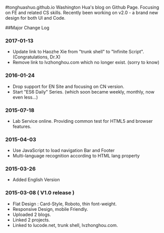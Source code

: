 #tonghuashuo.github.io
Washington Hua's blog on Github Page. Focusing on FE and related CS skills. Recently been working on v2.0 - a brand new design for both UI and Code.

##Major Change Log

### 2017-01-13
- Update link to Haozhe Xie from "trunk shell" to "Infinite Script". (Congratulations, Dr.X)
- Remove link to lvzhonghou.com which no longer exist. (sorry to know)

### 2016-01-24
- Drop support for EN Site and focusing on CN version.
- Start "ES6 Daily" Series. (which soon became weekly, monthly, now even less...)

### 2015-07-18
- Lab Service online. Providing common test for HTML5 and browser features.

### 2015-04-03
- Use JavaScript to load navigation Bar and Footer
- Multi-language recognition according to HTML lang property

### 2015-03-26
- Added English Version

### 2015-03-08 ( V1.0 release )
- Flat Design : Card-Style, Roboto, thin font-weight.
- Responsive Design, mobile Friendly.
- Uploaded 2 blogs.
- Linked 2 projects.
- Linked to lucode.net, trunk shell, lvzhonghou.com.